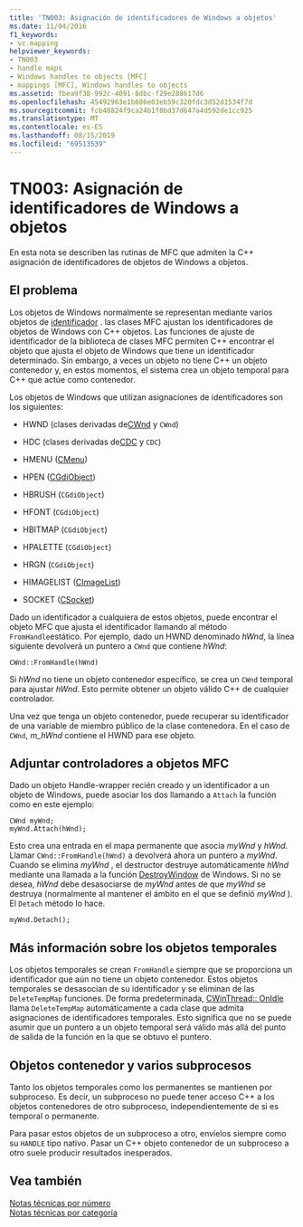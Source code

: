 ```yaml
---
title: 'TN003: Asignación de identificadores de Windows a objetos'
ms.date: 11/04/2016
f1_keywords:
- vc.mapping
helpviewer_keywords:
- TN003
- handle maps
- Windows handles to objects [MFC]
- mappings [MFC], Windows handles to objects
ms.assetid: fbea9f38-992c-4091-8dbc-f29e288617d6
ms.openlocfilehash: 45492963e1b686e03eb59c320fdc3d52d1534f7d
ms.sourcegitcommit: fcb48824f9ca24b1f8bd37d647a4d592de1cc925
ms.translationtype: MT
ms.contentlocale: es-ES
ms.lasthandoff: 08/15/2019
ms.locfileid: "69513539"
---
```

# <a name="tn003-mapping-of-windows-handles-to-objects"></a>TN003: Asignación de identificadores de Windows a objetos

En esta nota se describen las rutinas de MFC que admiten la C++ asignación de identificadores de objetos de Windows a objetos.

## <a name="the-problem"></a>El problema

Los objetos de Windows normalmente se representan mediante varios objetos de [identificador](/windows/win32/WinProg/windows-data-types) . las clases MFC ajustan los identificadores de objetos de Windows con C++ objetos. Las funciones de ajuste de identificador de la biblioteca de clases MFC permiten C++ encontrar el objeto que ajusta el objeto de Windows que tiene un identificador determinado. Sin embargo, a veces un objeto no tiene C++ un objeto contenedor y, en estos momentos, el sistema crea un objeto temporal para C++ que actúe como contenedor.

Los objetos de Windows que utilizan asignaciones de identificadores son los siguientes:

- HWND (clases derivadas de[CWnd](../mfc/reference/cwnd-class.md) y `CWnd`)

- HDC (clases derivadas de[CDC](../mfc/reference/cdc-class.md) y `CDC`)

- HMENU ([CMenu](../mfc/reference/cmenu-class.md))

- HPEN ([CGdiObject](../mfc/reference/cgdiobject-class.md))

- HBRUSH (`CGdiObject`)

- HFONT (`CGdiObject`)

- HBITMAP (`CGdiObject`)

- HPALETTE (`CGdiObject`)

- HRGN (`CGdiObject`)

- HIMAGELIST ([CImageList](../mfc/reference/cimagelist-class.md))

- SOCKET ([CSocket](../mfc/reference/csocket-class.md))

Dado un identificador a cualquiera de estos objetos, puede encontrar el objeto MFC que ajusta el identificador llamando al método `FromHandle`estático. Por ejemplo, dado un HWND denominado *hWnd*, la línea siguiente devolverá un puntero a `CWnd` que contiene *hWnd*:

```
CWnd::FromHandle(hWnd)
```

Si *hWnd* no tiene un objeto contenedor específico, se crea un `CWnd` temporal para ajustar *hWnd*. Esto permite obtener un objeto válido C++ de cualquier controlador.

Una vez que tenga un objeto contenedor, puede recuperar su identificador de una variable de miembro público de la clase contenedora. En el caso de `CWnd`, *m_hWnd* contiene el HWND para ese objeto.

## <a name="attaching-handles-to-mfc-objects"></a>Adjuntar controladores a objetos MFC

Dado un objeto Handle-wrapper recién creado y un identificador a un objeto de Windows, puede asociar los dos llamando a `Attach` la función como en este ejemplo:

```
CWnd myWnd;
myWnd.Attach(hWnd);
```

Esto crea una entrada en el mapa permanente que asocia *myWnd* y *hWnd*. Llamar `CWnd::FromHandle(hWnd)` a devolverá ahora un puntero a *myWnd*. Cuando se elimina *myWnd* , el destructor destruye automáticamente *hWnd* mediante una llamada a la función [DestroyWindow](/windows/win32/api/winuser/nf-winuser-destroywindow) de Windows. Si no se desea, *hWnd* debe desasociarse de *myWnd* antes de que *myWnd* se destruya (normalmente al mantener el ámbito en el que se definió *myWnd* ). El `Detach` método lo hace.

```
myWnd.Detach();
```

## <a name="more-about-temporary-objects"></a>Más información sobre los objetos temporales

Los objetos temporales se crean `FromHandle` siempre que se proporciona un identificador que aún no tiene un objeto contenedor. Estos objetos temporales se desasocian de su identificador y se eliminan de las `DeleteTempMap` funciones. De forma predeterminada, [CWinThread:: OnIdle](../mfc/reference/cwinthread-class.md#onidle) llama `DeleteTempMap` automáticamente a cada clase que admita asignaciones de identificadores temporales. Esto significa que no se puede asumir que un puntero a un objeto temporal será válido más allá del punto de salida de la función en la que se obtuvo el puntero.

## <a name="wrapper-objects-and-multiple-threads"></a>Objetos contenedor y varios subprocesos

Tanto los objetos temporales como los permanentes se mantienen por subproceso. Es decir, un subproceso no puede tener acceso C++ a los objetos contenedores de otro subproceso, independientemente de si es temporal o permanente.

Para pasar estos objetos de un subproceso a otro, envíelos siempre como su `HANDLE` tipo nativo. Pasar un C++ objeto contenedor de un subproceso a otro suele producir resultados inesperados.

## <a name="see-also"></a>Vea también

[Notas técnicas por número](../mfc/technical-notes-by-number.md)<br/>
[Notas técnicas por categoría](../mfc/technical-notes-by-category.md)
